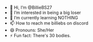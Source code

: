 - 👋 Hi, I’m @BillieBS27
- 👀 I’m interested in being a big loser
- 🌱 I’m currently learning NOTHING
- 📫 How to reach me billiebs on discord
- 😄 Pronouns: She/Her
- ⚡ Fun fact: There's 30 bodies.

